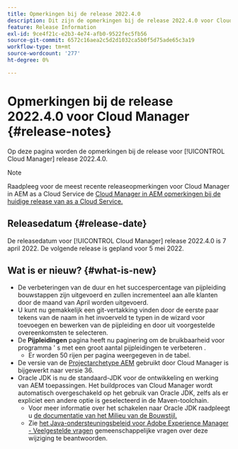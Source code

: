 ```yaml
---
title: Opmerkingen bij de release 2022.4.0
description: Dit zijn de opmerkingen bij de release 2022.4.0 voor Cloud Manager.
feature: Release Information
exl-id: 9ce4f21c-e2b3-4e74-afb0-9522fec5fb56
source-git-commit: 6572c16aea2c5d2d1032ca5b0f5d75ade65c3a19
workflow-type: tm+mt
source-wordcount: '277'
ht-degree: 0%

---
```


# Opmerkingen bij de release 2022.4.0 voor Cloud Manager {#release-notes}

Op deze pagina worden de opmerkingen bij de release voor [!UICONTROL Cloud Manager] release 2022.4.0.

>[!NOTE]
>
>Raadpleeg voor de meest recente releaseopmerkingen voor Cloud Manager in AEM as a Cloud Service de [Cloud Manager in AEM opmerkingen bij de huidige release van as a Cloud Service.](https://experienceleague.adobe.com/docs/experience-manager-cloud-service/content/implementing/using-cloud-manager/release-notes-cloud-manager/release-notes-cm-current.html)

## Releasedatum {#release-date}

De releasedatum voor [!UICONTROL Cloud Manager] release 2022.4.0 is 7 april 2022. De volgende release is gepland voor 5 mei 2022.

## Wat is er nieuw? {#what-is-new}

* De verbeteringen van de duur en het succespercentage van pijpleiding bouwstappen zijn uitgevoerd en zullen incrementeel aan alle klanten door de maand van April worden uitgevoerd.
* U kunt nu gemakkelijk een git-vertakking vinden door de eerste paar tekens van de naam in het invoerveld te typen in de wizard voor toevoegen en bewerken van de pijpleiding en door uit voorgestelde overeenkomsten te selecteren.
* De **Pijpleidingen** pagina heeft nu paginering om de bruikbaarheid voor programma &#39; s met een groot aantal pijpleidingen te verbeteren .
   * Er worden 50 rijen per pagina weergegeven in de tabel.
* De versie van de [Projectarchetype AEM](https://experienceleague.adobe.com/docs/experience-manager-core-components/using/developing/archetype/overview.html) gebruikt door Cloud Manager is bijgewerkt naar versie 36.
* Oracle JDK is nu de standaard-JDK voor de ontwikkeling en werking van AEM toepassingen. Het buildproces van Cloud Manager wordt automatisch overgeschakeld op het gebruik van Oracle JDK, zelfs als er expliciet een andere optie is geselecteerd in de Maven-toolchain.
   * Voor meer informatie over het schakelen naar Oracle JDK raadpleegt u [de documentatie van het Milieu van de Bouwstijl.](/help/getting-started/build-environment.md#using-java-support)
   * Zie [het Java-ondersteuningsbeleid voor Adobe Experience Manager - Veelgestelde vragen](https://experienceleague.adobe.com/docs/experience-manager-65/assets/Java_Policy_for_Adobe_Experience_Manager.pdf) gemeenschappelijke vragen over deze wijziging te beantwoorden.
